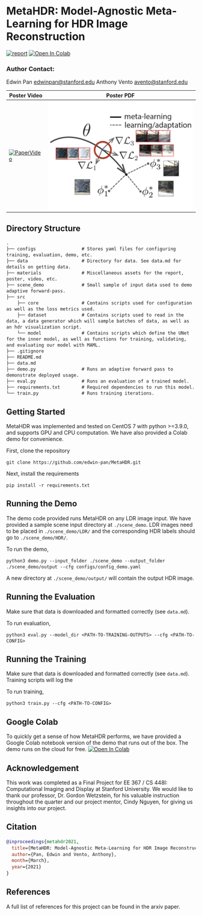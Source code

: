 # MetaHDR: Model-Agnostic Meta-Learning for HDR Image Reconstruction
[![report](https://img.shields.io/badge/arxiv-report-red)](https://tenor.com/bkNeW.gif) [![Open In Colab](https://colab.research.google.com/assets/colab-badge.svg)](https://colab.research.google.com/drive/1WeyrYHh2BvRraUz9Xorr99Iy8CGM6_aM?usp=sharing)

### Author Contact:
Edwin Pan <edwinpan@stanford.edu>
Anthony Vento <avento@stanford.edu>

| Poster Video                                                                                                | Poster PDF                                                                                                |
|------------------------------------------------------------------------------------------------------------|--------------------------------------------------------------------------------------------------------------------|
| [![PaperVideo](https://img.youtube.com/vi/RvQIZ7aNOc0/0.jpg)](https://www.youtube.com/watch?v=RvQIZ7aNOc0) | [![PosterPDF](./materials/Mini-Meta-Figure.png)](https://drive.google.com/file/d/1g1XR3ZRRs6CCAxeiSVdE6fcffyXVxdOh/view?usp=sharing) |

## Directory Structure
    .
    ├── configs                 # Stores yaml files for configuring training, evaluation, demo, etc.
    ├── data                    # Directory for data. See data.md for details on getting data.
    ├── materials               # Miscellaneous assets for the report, poster, video, etc.
    ├── scene_demo              # Small sample of input data used to demo adaptive forward-pass.
    ├── src                     
        ├── core                # Contains scripts used for configuration as well as the loss metrics used.
        ├── dataset             # Contains scripts used to read in the data, a data generator which will sample batches of data, as well as an hdr visualization script.
        └── model               # Contains scripts which define the UNet for the inner model, as well as functions for training, validating, and evaluating our model with MAML.
    ├── .gitignore
    ├── README.md
    ├── data.md
    ├── demo.py                 # Runs an adaptive forward pass to demonstrate deployed usage.
    ├── eval.py                 # Runs an evaluation of a trained model.
    ├── requirements.txt        # Required dependencies to run this model.
    └── train.py                # Runs training iterations.

## Getting Started
MetaHDR was implemented and tested on CentOS 7 with python >=3.9.0, and supports GPU and CPU computation. We have also provided a Colab demo for convenience.

First, clone the repository

```
git clone https://github.com/edwin-pan/MetaHDR.git
```

Next, install the requirements

```
pip install -r requirements.txt
```

## Running the Demo
The demo code provided runs MetaHDR on any LDR image input. We have provided a sample scene input directory at `./scene_demo`. LDR images need to be placed in `./scene_demo/LDR/` and the corresponding HDR labels should go to `./scene_demo/HDR/`. 

To run the demo,

```
python3 demo.py --input_folder ./scene_demo --output_folder ./scene_demo/output --cfg configs/config_demo.yaml
```

A new directory at `./scene_demo/output/` will contain the output HDR image.


## Running the Evaluation
Make sure that data is downloaded and formatted correctly (see `data.md`). 

To run evaluation,

```
python3 eval.py --model_dir <PATH-TO-TRAINING-OUTPUTS> --cfg <PATH-TO-CONFIG>
```

## Running the Training
Make sure that data is downloaded and formatted correctly (see `data.md`). Training scripts will log the 

To run training,

```
python3 train.py --cfg <PATH-TO-CONFIG>
```


## Google Colab
To quickly get a sense of how MetaHDR performs, we have provided a Google Colab notebook version of the demo that runs out of the box. The demo runs on the cloud for free.
[![Open In Colab](https://colab.research.google.com/assets/colab-badge.svg)](https://colab.research.google.com/drive/1WeyrYHh2BvRraUz9Xorr99Iy8CGM6_aM?usp=sharing)


## Acknowledgement
This work was completed as a Final Project for EE 367 / CS 448I: Computational Imaging and Display at Stanford University. We would like to thank our professor, Dr. Gordon Wetzstein, for his valuable instruction throughout the quarter and our project mentor, Cindy Nguyen, for giving us insights into our project.


## Citation
```bibtex
@inproceedings{metahdr2021,
  title={MetaHDR: Model-Agnostic Meta-Learning for HDR Image Reconstruction},
  author={Pan, Edwin and Vento, Anthony},
  month={March},
  year={2021}
}
```

## References
A full list of references for this project can be found in the arxiv paper. 